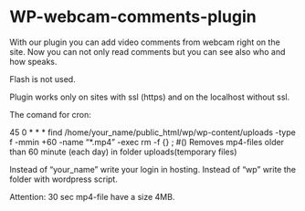 # WP-webcam-comments-plugin
With our plugin you can add video comments from webcam right on the site.
Now you can not only read comments but you can see also who and how speaks.

Flash is not used.

Plugin works only on sites with ssl (https) and on the localhost without ssl.

The comand for cron:

45 0 * * * find /home/your_name/public_html/wp/wp-content/uploads -type f -mmin +60 -name “*.mp4” -exec rm -f {} \; #() Removes mp4-files older than 60 minute (each day) in folder uploads(temporary files)

Instead of “your_name” write your login in hosting. Instead of “wp” write the folder with wordpress script.

Attention: 30 sec mp4-file have a size 4MB.
